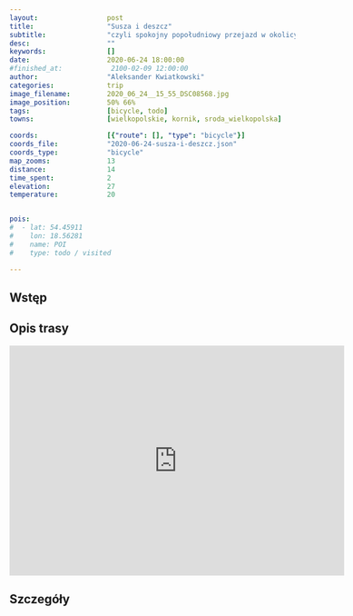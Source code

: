 ```yaml
---
layout:                 post
title:                  "Susza i deszcz"
subtitle:               "czyli spokojny popołudniowy przejazd w okolicy Środy Wielkopolskiej"
desc:                   ""
keywords:               []
date:                   2020-06-24 18:00:00
#finished_at:            2100-02-09 12:00:00
author:                 "Aleksander Kwiatkowski"
categories:             trip
image_filename:         2020_06_24__15_55_DSC08568.jpg
image_position:         50% 66%
tags:                   [bicycle, todo]
towns:                  [wielkopolskie, kornik, sroda_wielkopolska]

coords:                 [{"route": [], "type": "bicycle"}]
coords_file:            "2020-06-24-susza-i-deszcz.json"
coords_type:            "bicycle"
map_zooms:              13
distance:               14
time_spent:             2
elevation:              27
temperature:            20


pois:
#  - lat: 54.45911
#    lon: 18.56281
#    name: POI
#    type: todo / visited

---
```



## Wstęp

## Opis trasy

<iframe height='405' width='590' frameborder='0' allowtransparency='true' scrolling='no' src='https://www.strava.com/activities/3664838469/embed/ad93d6fd795fd21d012f09a744db68cd522d304e'></iframe>

## Szczegóły
